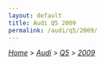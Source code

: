 ```yaml
---
layout: default
title: Audi Q5 2009
permalink: /audi/q5/2009/
---
```

[*Home*](/) > [*Audi*](/audi/) > [*Q5*](/audi/q5/) > [*2009*](/audi/q5/2009/)
